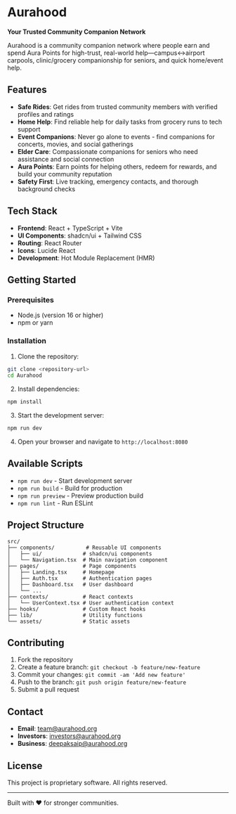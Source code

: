 # Aurahood

**Your Trusted Community Companion Network**

Aurahood is a community companion network where people earn and spend Aura Points for high-trust, real-world help—campus↔airport carpools, clinic/grocery companionship for seniors, and quick home/event help.

## Features

- **Safe Rides**: Get rides from trusted community members with verified profiles and ratings
- **Home Help**: Find reliable help for daily tasks from grocery runs to tech support
- **Event Companions**: Never go alone to events - find companions for concerts, movies, and social gatherings
- **Elder Care**: Compassionate companions for seniors who need assistance and social connection
- **Aura Points**: Earn points for helping others, redeem for rewards, and build your community reputation
- **Safety First**: Live tracking, emergency contacts, and thorough background checks

## Tech Stack

- **Frontend**: React + TypeScript + Vite
- **UI Components**: shadcn/ui + Tailwind CSS
- **Routing**: React Router
- **Icons**: Lucide React
- **Development**: Hot Module Replacement (HMR)

## Getting Started

### Prerequisites

- Node.js (version 16 or higher)
- npm or yarn

### Installation

1. Clone the repository:
```bash
git clone <repository-url>
cd Aurahood
```

2. Install dependencies:
```bash
npm install
```

3. Start the development server:
```bash
npm run dev
```

4. Open your browser and navigate to `http://localhost:8080`

## Available Scripts

- `npm run dev` - Start development server
- `npm run build` - Build for production
- `npm run preview` - Preview production build
- `npm run lint` - Run ESLint

## Project Structure

```
src/
├── components/          # Reusable UI components
│   ├── ui/             # shadcn/ui components
│   └── Navigation.tsx  # Main navigation component
├── pages/              # Page components
│   ├── Landing.tsx     # Homepage
│   ├── Auth.tsx        # Authentication pages
│   ├── Dashboard.tsx   # User dashboard
│   └── ...
├── contexts/           # React contexts
│   └── UserContext.tsx # User authentication context
├── hooks/              # Custom React hooks
├── lib/                # Utility functions
└── assets/             # Static assets
```

## Contributing

1. Fork the repository
2. Create a feature branch: `git checkout -b feature/new-feature`
3. Commit your changes: `git commit -am 'Add new feature'`
4. Push to the branch: `git push origin feature/new-feature`
5. Submit a pull request

## Contact

- **Email**: [team@aurahood.org](mailto:team@aurahood.org)
- **Investors**: [investors@aurahood.org](mailto:investors@aurahood.org)
- **Business**: [deepaksaip@aurahood.org](mailto:deepaksaip@aurahood.org)

## License

This project is proprietary software. All rights reserved.

---

Built with ❤️ for stronger communities.